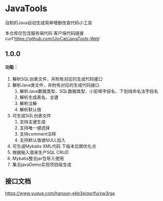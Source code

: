 # JavaTools
自制的Java自动生成简单增删改查代码小工具

本仓库仅包含服务端代码
客户端代码链接
curl'https://github.com/UioCat/JavaTools-Web'


## 1.0.0

#### 功能：
1. 解析SQL创表文件，并附有对应的生成代码接口
2. 解析Java类文件，并附有对应的生成代码接口 
   1. 解析Java数据类型、SQL数据类型、小驼峰字段名、下划线命名法字段名 
   2. 解析生成表名、主键 
   3. 解析注解
   4. 解析默认值
3. 可生成SQL创表文件
   1. 支持主键生成
   2. 支持唯一键选择
   3. 支持comment注释
   4. 支持默认值或NULL加入
4. 可生成Mybatis XML代码
下版本后期优化点
5. 根据输入值来生产SQL CRUD
6. Mybatis整合jar包导入使用
7. 集合javaDemo实现项目级生成
## 接口文档
https://www.yuque.com/hanxun-ekb3e/qsrlfu/xw3rga